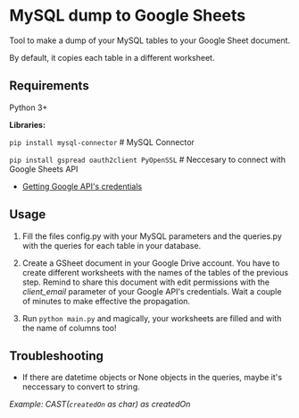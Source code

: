 # MySQL dump to Google Sheets

Tool to make a dump of your MySQL tables to your Google Sheet document.

By default, it copies each table in a different worksheet.


## Requirements

Python 3+

**Libraries:**

`pip install mysql-connector` # MySQL Connector

`pip install gspread oauth2client PyOpenSSL` # Neccesary to connect with Google Sheets API

* [Getting Google API's credentials](http://gspread.readthedocs.io/en/latest/oauth2.html)



## Usage

1. Fill the files config.py with your MySQL parameters and the queries.py with the queries for each table in your database.

2. Create a GSheet document in your Google Drive account. You have to create different worksheets with the names of the tables of the previous step. Remind to share this document with edit permissions with the *client_email* parameter of your Google API's credentials. Wait a couple of minutes to make effective the propagation.

3. Run `python main.py` and magically, your worksheets are filled and with the name of columns too!




## Troubleshooting

- If there are datetime objects or None objects in the queries, maybe it's neccessary to convert to string.

*Example: CAST(`createdOn` as char) as createdOn*
